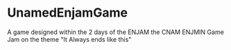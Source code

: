 # UnamedEnjamGame
A game designed within the 2 days of the ENJAM the CNAM ENJMIN Game Jam on the theme "It Always ends like this"
